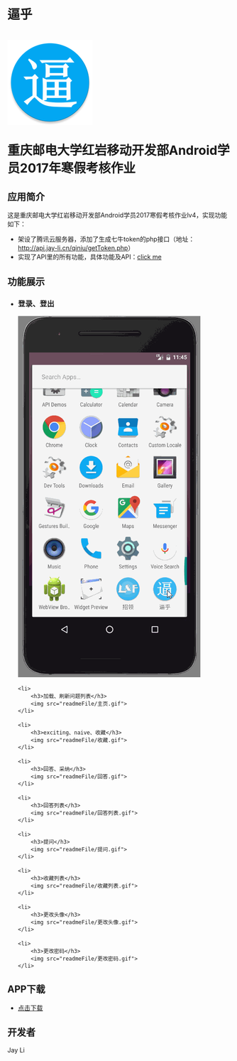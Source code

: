 <h1>逼乎<h1>
<img src="readmeFile/logo.png">
<p>重庆邮电大学红岩移动开发部Android学员2017年寒假考核作业</p>

<h2>应用简介</h2>
<p>
这是重庆邮电大学红岩移动开发部Android学员2017寒假考核作业lv4，实现功能如下：
	<ul>
		<li>架设了腾讯云服务器，添加了生成七牛token的php接口（地址：<a href="http://api.jay-li.cn/qiniu/getToken.php">http://api.jay-li.cn/qiniu/getToken.php</a>）</li>
		<li>实现了API里的所有功能，具体功能及API：<a href="https://github.com/haruue/bihu_web/blob/master/api.md" target="_blank">click me</a></li>
	</ul>
</p>

<h2>功能展示</h2>
<ul>
	<li>
		<h3>登录、登出</h3>
		<img src="readmeFile/登录.gif">
	</li>

	<li>
		<h3>加载、刷新问题列表</h3>
		<img src="readmeFile/主页.gif">
	</li>

	<li>
		<h3>exciting、naive、收藏</h3>
		<img src="readmeFile/收藏.gif">
	</li>

	<li>
		<h3>回答、采纳</h3>
		<img src="readmeFile/回答.gif">
	</li>

	<li>
		<h3>回答列表</h3>
		<img src="readmeFile/回答列表.gif">
	</li>

	<li>
		<h3>提问</h3>
		<img src="readmeFile/提问.gif">
	</li>

	<li>
		<h3>收藏列表</h3>
		<img src="readmeFile/收藏列表.gif">
	</li>

	<li>
		<h3>更改头像</h3>
		<img src="readmeFile/更改头像.gif">
	</li>

	<li>
		<h3>更改密码</h3>
		<img src="readmeFile/更改密码.gif">
	</li>
</ul>

<h2>APP下载</h2>
<ul>
	<li><a href="https://raw.githubusercontent.com/l1432562823/BiHu/master/app/app-release.apk">点击下载</a></li>
</ul>

<h2>开发者</h2>
<p>Jay Li</p>